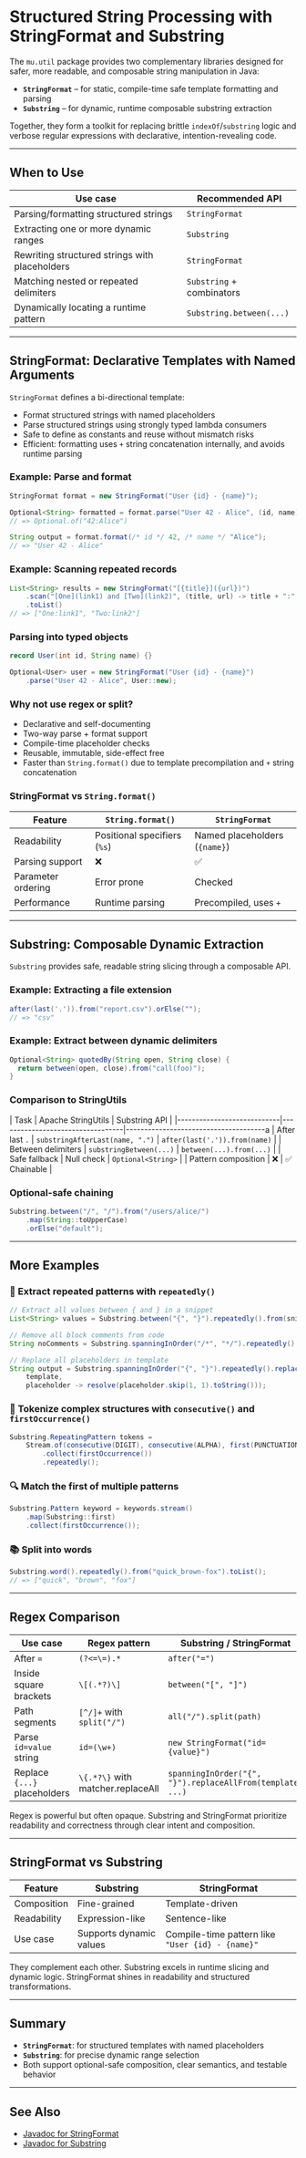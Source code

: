 # Structured String Processing with StringFormat and Substring

The `mu.util` package provides two complementary libraries designed for safer, more readable, and composable string manipulation in Java:

- **`StringFormat`** – for static, compile-time safe template formatting and parsing  
- **`Substring`** – for dynamic, runtime composable substring extraction

Together, they form a toolkit for replacing brittle `indexOf`/`substring` logic and verbose regular expressions with declarative, intention-revealing code.

---

## When to Use

| Use case                                     | Recommended API         |
|----------------------------------------------|-------------------------|
| Parsing/formatting structured strings        | `StringFormat`          |
| Extracting one or more dynamic ranges        | `Substring`             |
| Rewriting structured strings with placeholders     | `StringFormat`          |
| Matching nested or repeated delimiters       | `Substring` + combinators |
| Dynamically locating a runtime pattern       | `Substring.between(...)` |

---

## StringFormat: Declarative Templates with Named Arguments

`StringFormat` defines a bi-directional template:

- Format structured strings with named placeholders
- Parse structured strings using strongly typed lambda consumers
- Safe to define as constants and reuse without mismatch risks
- Efficient: formatting uses `+` string concatenation internally, and avoids runtime parsing

### Example: Parse and format

```java {.good}
StringFormat format = new StringFormat("User {id} - {name}");

Optional<String> formatted = format.parse("User 42 - Alice", (id, name) -> id + ":" + name);
// => Optional.of("42:Alice")

String output = format.format(/* id */ 42, /* name */ "Alice");
// => "User 42 - Alice"
```

### Example: Scanning repeated records

```java
List<String> results = new StringFormat("[{title}]({url})")
    .scan("[One](link1) and [Two](link2)", (title, url) -> title + ":" + url);
    .toList()
// => ["One:link1", "Two:link2"]
```

### Parsing into typed objects

```java
record User(int id, String name) {}

Optional<User> user = new StringFormat("User {id} - {name}")
    .parse("User 42 - Alice", User::new);
```

### Why not use regex or split?

- Declarative and self-documenting
- Two-way parse + format support
- Compile-time placeholder checks
- Reusable, immutable, side-effect free
- Faster than `String.format()` due to template precompilation and `+` string concatenation

### StringFormat vs `String.format()`

| Feature             | `String.format()`               | `StringFormat`                      |
|---------------------|----------------------------------|--------------------------------------|
| Readability          | Positional specifiers (`%s`)    | Named placeholders (`{name}`)         |
| Parsing support      | ❌                               | ✅                                   |
| Parameter ordering   | Error prone                      | Checked                              |
| Performance          | Runtime parsing                 | Precompiled, uses `+`                |

---

## Substring: Composable Dynamic Extraction

`Substring` provides safe, readable string slicing through a composable API.

### Example: Extracting a file extension

```java
after(last('.')).from("report.csv").orElse("");
// => "csv"
```

### Example: Extract between dynamic delimiters

```java
Optional<String> quotedBy(String open, String close) {
  return between(open, close).from("call(foo)");
}
```

### Comparison to StringUtils

| Task                        | Apache StringUtils             | Substring API                        |
|----------------------------|----------------------------------|--------------------------------------a
| After last `.`             | `substringAfterLast(name, ".")` | `after(last('.')).from(name)` |
| Between delimiters         | `substringBetween(...)`         | `between(...).from(...)`   |
| Safe fallback              | Null check                      | `Optional<String>`                   |
| Pattern composition        | ❌                               | ✅ Chainable                          |

### Optional-safe chaining

```java
Substring.between("/", "/").from("/users/alice/")
    .map(String::toUpperCase)
    .orElse("default");
```

---

## More Examples

### 🔁 Extract repeated patterns with `repeatedly()`

```java
// Extract all values between { and } in a snippet
List<String> values = Substring.between("{", "}").repeatedly().from(snippet).toList();

// Remove all block comments from code
String noComments = Substring.spanningInOrder("/*", "*/").repeatedly().removeAllFrom(code);

// Replace all placeholders in template
String output = Substring.spanningInOrder("{", "}").repeatedly().replaceAllFrom(
    template,
    placeholder -> resolve(placeholder.skip(1, 1).toString()));
```

### 🧱 Tokenize complex structures with `consecutive()` and `firstOccurrence()`

```java
Substring.RepeatingPattern tokens =
    Stream.of(consecutive(DIGIT), consecutive(ALPHA), first(PUNCTUATION))
        .collect(firstOccurrence())
        .repeatedly();
```

### 🔍 Match the first of multiple patterns

```java
Substring.Pattern keyword = keywords.stream()
    .map(Substring::first)
    .collect(firstOccurrence());
```

### 📚 Split into words

```java
Substring.word().repeatedly().from("quick_brown-fox").toList();
// => ["quick", "brown", "fox"]
```

---

## Regex Comparison

| Use case                        | Regex pattern                        | Substring / StringFormat                                |
|----------------------------------|---------------------------------------|----------------------------------------------------------|
| After `=`                        | `(?<=\=).*`                         | `after("=")`                                   |
| Inside square brackets           | `\[(.*?)\]`                        | `between("[", "]")`                            |
| Path segments                    | `[^/]+` with `split("/")`            | `all("/").split(path)`                         |
| Parse `id=value` string          | `id=(\w+)`                          | `new StringFormat("id={value}")`                         |
| Replace `{...}` placeholders     | `\{.*?\}` with matcher.replaceAll  | `spanningInOrder("{", "}").replaceAllFrom(template, ...)`|

Regex is powerful but often opaque. Substring and StringFormat prioritize readability and correctness through clear intent and composition.

---

## StringFormat vs Substring

| Feature             | Substring                          | StringFormat                          |
|---------------------|--------------------------------------|--------------------------------------|
| Composition         | Fine-grained                        | Template-driven                       |
| Readability         | Expression-like                     | Sentence-like                         |
| Use case            | Supports dynamic values             | Compile-time pattern like `"User {id} - {name}"`    |

They complement each other. Substring excels in runtime slicing and dynamic logic. StringFormat shines in readability and structured transformations.

---

## Summary

- **`StringFormat`**: for structured templates with named placeholders  
- **`Substring`**: for precise dynamic range selection  
- Both support optional-safe composition, clear semantics, and testable behavior

---

## See Also

- [Javadoc for StringFormat](https://google.github.io/mug/apidocs/com/google/mu/util/StringFormat.html)  
- [Javadoc for Substring](https://google.github.io/mug/apidocs/com/google/mu/util/Substring.html)